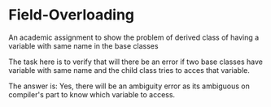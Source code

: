 # Field-Overloading
An academic assignment to show the problem of derived class of having a variable with same name in the base classes

The task here is to verify that will there be an error if two base classes have variable with same name and the child class tries to acces that variable.

The answer is: Yes, there will be an ambiguity error as its ambiguous on compiler's part to know which variable to access.
